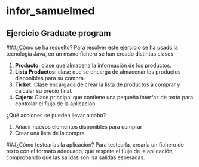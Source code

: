 # infor_samuelmed

## Ejercicio Graduate program 

###¿Cómo se ha resuelto?
Para resolver este ejercicio se ha usado la tecnología Java, en un msmo fichero se han creado distintas clases

1. **Producto**: clase que almacena la información de los productos.
2. **Lista Productos**: clase que se encarga de almacenar los productos disponibles para su compra.
3. **Ticket**: Clase encargada de crear la lista de productos a comprar y calcular su precio final.
4. **Cajero**: Clase principal que contiene una pequeña interfaz de texto para controlar el flujo de la aplicacion.

¿Qué acciones se pueden llevar a cabo?
1. Añadir nuevos elementos disponibles para comprar
2. Crear una lista de la compra

###¿Cómo testearías la aplicación?
Para testearla, crearía un fichero de texto con el formato adecuado, que respete 
el flujo de la aplicación, comprobando que las salidas son lsa salidas esperadas.
